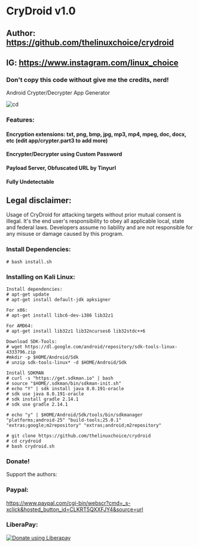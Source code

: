 # CryDroid v1.0
## Author: https://github.com/thelinuxchoice/crydroid
## IG: https://www.instagram.com/linux_choice
### Don't copy this code without give me the credits, nerd! 

Android Crypter/Decrypter App Generator

![cd](https://user-images.githubusercontent.com/34893261/49876636-e894e400-fe0a-11e8-87c4-a0ef00736317.png)

### Features:
#### Encryption extensions: txt, png, bmp, jpg, mp3, mp4, mpeg, doc, docx, etc (edit app/crypter.part3 to add more)  
#### Encrypter/Decrypter using Custom Password
#### Payload Server, Obfuscated URL by Tinyurl
#### Fully Undetectable

## Legal disclaimer:

Usage of CryDroid for attacking targets without prior mutual consent is illegal. It's the end user's responsibility to obey all applicable local, state and federal laws. Developers assume no liability and are not responsible for any misuse or damage caused by this program.

### Install Dependencies:
```
# bash install.sh
```

### Installing on Kali Linux:
```
Install dependencies:
# apt-get update
# apt-get install default-jdk apksigner

For x86:
# apt-get install libc6-dev-i386 lib32z1

For AMD64:
# apt-get install lib32z1 lib32ncurses6 lib32stdc++6

Download SDK-Tools:
# wget https://dl.google.com/android/repository/sdk-tools-linux-4333796.zip
#mkdir -p $HOME/Android/Sdk
# unzip sdk-tools-linux* -d $HOME/Android/Sdk

Install SDKMAN
# curl -s "https://get.sdkman.io" | bash
# source "$HOME/.sdkman/bin/sdkman-init.sh"
# echo "Y" | sdk install java 8.0.191-oracle
# sdk use java 8.0.191-oracle
# sdk install gradle 2.14.1
# sdk use gradle 2.14.1

# echo "y" | $HOME/Android/Sdk/tools/bin/sdkmanager "platforms;android-25" "build-tools;25.0.1" "extras;google;m2repository" "extras;android;m2repository"

# git clone https://github.com/thelinuxchoice/crydroid
# cd crydroid
# bash crydroid.sh
```

### Donate!
Support the authors:
### Paypal:
https://www.paypal.com/cgi-bin/webscr?cmd=_s-xclick&hosted_button_id=CLKRT5QXXFJY4&source=url
### LiberaPay:
<noscript><a href="https://liberapay.com/thelinuxchoice/donate"><img alt="Donate using Liberapay" src="https://liberapay.com/assets/widgets/donate.svg"></a></noscript>

